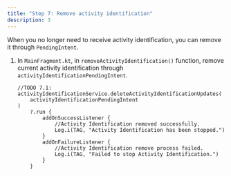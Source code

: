 ```yaml
---
title: "Step 7: Remove activity identification"
description: 3
---
```


When you no longer need to receive activity identification, you can remove it through `PendingIntent`.

1. In `MainFragment.kt`, in `removeActivityIdentification()` function, remove current activity identification through `activityIdentificationPendingIntent`.

   <pre><div id="copy-button17" class="copy-btn" title="Copy" onclick="copyCode(this.id)"></div><code>//TODO 7.1:
   activityIdentificationService.deleteActivityIdentificationUpdates(
       activityIdentificationPendingIntent
   )
       ?.run {
           addOnSuccessListener {
               //Activity Identification removed successfully.
               Log.i(TAG, "Activity Identification has been stopped.")
           }
           addOnFailureListener {
               //Activity Identification remove process failed.
               Log.i(TAG, "Failed to stop Activity Identification.")
           }
       }
   <span class="pln">
   </span></code></pre>
